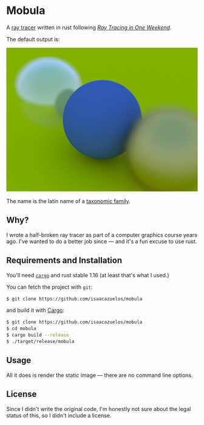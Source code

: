 # Mobula

A [ray tracer] written in rust following
[_Ray Tracing in One Weekend_][rtiow].

The default output is:

![current output](https://github.com/isaacazuelos/mobula/blob/master/out.png)

The name is the latin name of a [taxonomic family][wiki].

[rtiow]: http://psgraphics.blogspot.ca/2016/01/new-mini-book-ray-tracing-in-one-weekend.html
[ray tracer]: https://en.wikipedia.org/wiki/Ray_tracing_(graphics)
[wiki]: https://en.wikipedia.org/wiki/Mobula

## Why?

I wrote a half-broken ray tracer as part of a computer graphics course years
ago. I've wanted to do a better job since — and it's a fun excuse to use rust.

## Requirements and Installation

You'll need [`cargo`][cargo] and rust stable 1.16 (at least that's what I
used.)

You can fetch the project with `git`:

```sh
$ git clone https://github.com/isaacazuelos/mobula
```

and build it with [Cargo][]:

```sh
$ git clone https://github.com/isaacazuelos/mobula
$ cd mobula
$ cargo build --release
$ ./target/release/mobula
```

[cargo]: http://doc.crates.io

## Usage

All it does is render the static image — there are no command line options.

## License

Since I didn't write the original code, I'm honestly not sure about the legal
status of this, so I didn't include a license.
